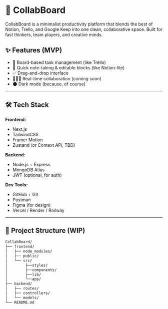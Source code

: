 # 🚀 CollabBoard

CollabBoard is a minimalist productivity platform that blends the best of Notion, Trello, and Google Keep into one clean, collaborative space. Built for fast thinkers, team players, and creative minds.

## ✨ Features (MVP)

- 🧠 Board-based task management (like Trello)
- 📝 Quick note-taking & editable blocks (like Notion-lite)
- ✅ Drag-and-drop interface
- 🧑‍🤝‍🧑 Real-time collaboration (coming soon)
- 🌑 Dark mode (because, of course)

---

## 🛠️ Tech Stack

**Frontend:**

- Next.js
- TailwindCSS
- Framer Motion
- Zustand (or Context API, TBD)

**Backend:**

- Node.js + Express
- MongoDB Atlas
- JWT (optional, for auth)

**Dev Tools:**

- GitHub + Git
- Postman
- Figma (for design)
- Vercel / Render / Railway

---

## 🚧 Project Structure (WIP)

```bash
CollabBoard/
├── frontend/
│   ├── node_modules/
│   ├── public/
│   └── src/
│        ├──styles/
│        ├──components/
│        ├──lib/
│        └──app/
├── backend/
│   ├── routes/
│   ├── controllers/
│   └── models/
└── README.md
```
